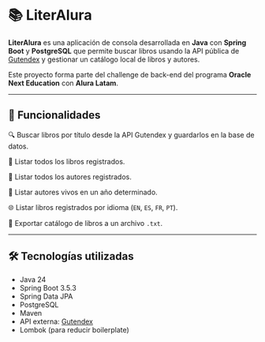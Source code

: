 # 📚 LiterAlura

**LiterAlura** es una aplicación de consola desarrollada en **Java** con **Spring Boot** y **PostgreSQL** que permite buscar libros usando la API pública de [Gutendex](https://gutendex.com) y gestionar un catálogo local de libros y autores.

Este proyecto forma parte del challenge de back-end del programa **Oracle Next Education** con **Alura Latam**.

---

## 🚀 Funcionalidades

🔍 Buscar libros por título desde la API Gutendex y guardarlos en la base de datos.

📖 Listar todos los libros registrados.

👤 Listar todos los autores registrados.

📆 Listar autores vivos en un año determinado.

🌐 Listar libros registrados por idioma (`EN`, `ES`, `FR`, `PT`).

📝 Exportar catálogo de libros a un archivo `.txt`.

---

## 🛠 Tecnologías utilizadas

- Java 24
- Spring Boot 3.5.3
- Spring Data JPA
- PostgreSQL
- Maven
- API externa: [Gutendex](https://gutendex.com)
- Lombok (para reducir boilerplate)


